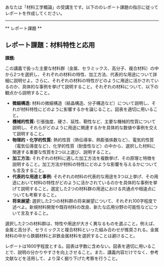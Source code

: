 あなたは「材料工学概論」の受講生です。以下ののレポート課題の指示に従ってレポートを作成してください。

---------------------------------------
** レポート課題 **

## レポート課題：材料特性と応用

**課題:**

この講義で扱った主要な材料群（金属、セラミックス、高分子、複合材料）の中から2つを選択し、それぞれの材料の特性、加工方法、代表的な用途について詳細に説明せよ。さらに、それぞれの材料の特性がどのように用途に活かされているのか、具体的な事例を挙げて説明すること。それぞれの材料について、以下の観点から説明すること。

* **微細構造:** 材料の微細構造（結晶構造、分子構造など）について説明し、それが材料特性にどのように影響するかを論じること。図表を適切に用いること。
* **機械的性質:**  引張強度、硬さ、延性、靭性など、主要な機械的性質について説明し、それらがどのように用途に関連するかを具体的な数値や事例を交えて説明すること。
* **物理的・化学的性質:** 熱的性質（熱伝導率、熱膨張係数など）、電気的性質（電気伝導度など）、化学的性質（耐食性など）の中から、選択した材料に関連する重要な性質を2つ以上選び、説明すること。
* **加工方法:** それぞれの材料に適した加工方法を複数挙げ、その原理と特徴を説明すること。加工方法が材料の特性にどのような影響を与えるかについても言及すること。
* **代表的な用途と事例:** それぞれの材料の代表的な用途を3つ以上挙げ、その用途において材料の特性がどのように活かされているのかを具体的な事例を挙げて説明すること。選定した2つの材料群の用途における共通点や相違点についても考察すること。
* **将来展望:** 選択した2つの材料群の将来展望について、それぞれ100字程度で述べよ。新規材料開発や既存材料の改良、新たな応用分野の可能性などについて言及すること。


選択した2つの材料群は、特性や用途が大きく異なるものを選ぶこと。例えば、金属と高分子、セラミックスと複合材料といった組み合わせが推奨される。金属材料の中から鉄鋼材料と非鉄金属材料を選択することは避けること。

レポートは1600字程度とする。図表は字数に含めない。図表を適切に用いることで、説明の分かりやすさを向上させること。また、講義内容だけでなく、参考文献などを活用して、より深く掘り下げた考察を行うこと。


